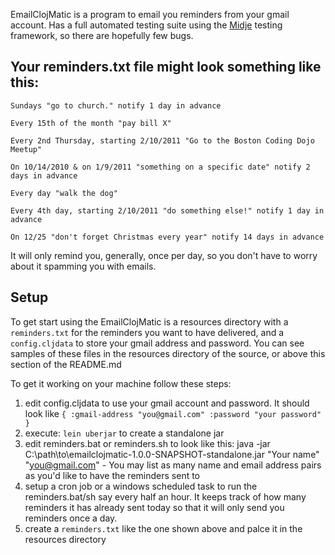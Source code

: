 EmailClojMatic is a program to email you reminders from your gmail account. Has a full automated testing suite using the [Midje](https://github.com/marick/Midje/wiki) testing framework, so there are hopefully few bugs.


Your reminders.txt file might look something like this:
-------------------------------------------------------

    Sundays "go to church." notify 1 day in advance

    Every 15th of the month "pay bill X"

    Every 2nd Thursday, starting 2/10/2011 "Go to the Boston Coding Dojo Meetup"

    On 10/14/2010 & on 1/9/2011 "something on a specific date" notify 2 days in advance

    Every day "walk the dog"

    Every 4th day, starting 2/10/2011 "do something else!" notify 1 day in advance

    On 12/25 "don't forget Christmas every year" notify 14 days in advance

It will only remind you, generally, once per day, so you don't have to worry about it spamming you with emails.

Setup
-----

To get start using the EmailClojMatic is a resources directory with a `reminders.txt` for the reminders you want to have delivered, and a `config.cljdata` to store your gmail address and password.  You can see samples of these files in the resources directory of the source, or above this section of the README.md

To get it working on your machine follow these steps:

1. edit config.cljdata to use your gmail account and password. It should look like `{ :gmail-address "you@gmail.com" :password "your password" }`
2. execute: `lein uberjar` to create a standalone jar
3. edit reminders.bat or reminders.sh to look like this: java -jar C:\path\to\emailclojmatic-1.0.0-SNAPSHOT-standalone.jar "Your name" "you@gmail.com" - You may list as many name and email address pairs as you'd like to have the reminders sent to
4. setup a cron job or a windows scheduled task to run the reminders.bat/sh say every half an hour. It keeps track of how many reminders it has already sent today so that it will only send you reminders once a day.
5. create a `reminders.txt` like the one shown above and palce it in the resources directory
